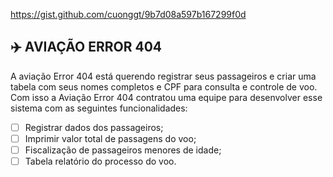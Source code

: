 https://gist.github.com/cuonggt/9b7d08a597b167299f0d
## ✈️ AVIAÇÃO ERROR 404 ##
A aviação Error 404 está querendo registrar seus passageiros e criar uma tabela com seus nomes completos e CPF para consulta e controle de voo.
Com isso a Aviação Error 404 contratou uma equipe para desenvolver esse sistema com as seguintes funcionalidades:

- [ ] Registrar dados dos passageiros;
- [ ] Imprimir valor total de passagens do voo;
- [ ] Fiscalização de passageiros menores de idade;
- [ ] Tabela relatório do processo do voo.